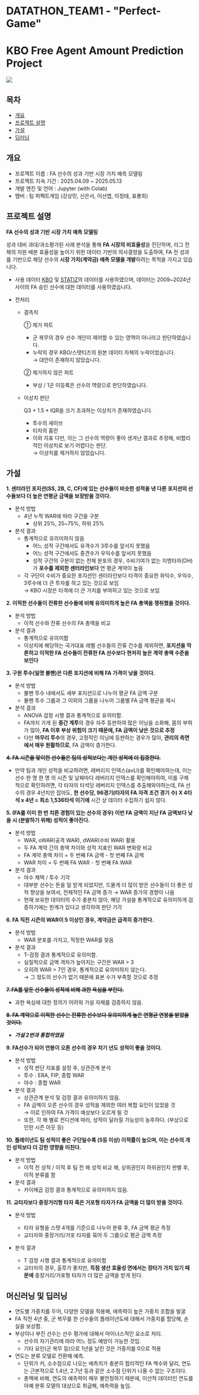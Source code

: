 # DATATHON_TEAM1 - "Perfect-Game"


# KBO Free Agent Amount Prediction Project
<img src="https://img.shields.io/badge/jupyter-%23F37626.svg?&style=for-the-badge&logo=jupyter&logoColor=white"/>

## 목차
- [개요](https://github.com/DAB-4th/DATATHON_TEAM1/edit/main/README.md#%EA%B0%9C%EC%9A%94)
- [프로젝트 설명](https://github.com/DAB-4th/DATATHON_TEAM1/edit/main/README.md#%EA%B0%9C%EC%9A%94)
- [가설](https://github.com/DAB-4th/DATATHON_TEAM1/edit/main/README.md#%EA%B0%80%EC%84%A4)
- [딥러닝](https://github.com/DAB-4th/DATATHON_TEAM1/edit/main/README.md#%EB%A8%B8%EC%8B%A0%EB%9F%AC%EB%8B%9D-%EB%B0%8F-%EB%94%A5%EB%9F%AC%EB%8B%9D)

## 개요
- 프로젝트 이름 : FA 선수의 성과 기반 시장 가치 예측 모델링
- 프로젝트 지속 기간 : 2025.04.09 ~ 2025.05.13
- 개발 엔진 및 언어 : Jupyter (with Colab)
- 멤버 : 팀 퍼펙트게임 (강상민, 신은서, 이선엽, 이정태, 표룡희)

## 프로젝트 설명

**FA 선수의 성과 기반 시장 가치 예측 모델링**

성과 대비 과대/과소평가된 사례 분석을 통해 **FA 시장의 비효율성**을 진단하며, 리그 전체의 자원 배분 효율성을 높이기 위한 데이터 기반의 의사결정을 도출하여, FA 전 성과를 기반으로 해당 선수의 **시장 가치(계약금) 예측 모델을 개발**하려는 목적을 가지고 있습니다.

- 사용 데이터
  [KBO](https://www.koreabaseball.com) 및 [STATIZ](https://statiz.sporki.com/)의 데이터를 사용하였으며, 데이터는 2009~2024년 사이의 FA 승인 선수에 대한 데이터를 사용하였습니다.

- 전처리
  - 결측치 <br>
  
     ① 제거 파트
     - 군 복무의 경우 선수 개인이 제어할 수 있는 영역이 아니라고 판단하였습니다.
     - 누락의 경우 KBO/스탯티즈의 원본 데이터 자체의 누락이었습니다. <br>
        → 대안이 존재하지 않았습니다.<br>
     
     ② 제거하지 않은 파트
     - 부상 / 1군 미등록은 선수의 역량으로 판단하였습니다.
  - 이상치 판단 <br>

    Q3 + 1.5 * IQR을 크기 초과하는 이상치가 존재하였습니다.
    - 투수의 세이브
    - 타자의 홈런
    - 이외 지표
    다만, 이는 그 선수의 역량이 좋아 생겨난 결과로 추정해, 비합리적인 이상치로 보기 어렵다는 판단.<br>
     → 이상치를 제거하지 않았습니다.

## 가설 

**1. 센터라인 포지션(SS, 2B, C, CF)에 있는 선수들이 비슷한 성적을 낸 다른 포지션의 선수들보다 더 높은 연평균 금액을 보장받을 것이다.**
- 분석 방법
  - 4년 누적 WAR에 따라 구간을 구분
    - 상위 25%, 25~75%, 하위 25%
- 분석 결과
  - 통계적으로 유의미하지 않음
    - 어느 성적 구간에서도 유격수가 3루수를 앞서지 못했음
    - 어느 성적 구간에서도 중견수가 우익수를 앞서지 못했음
    - 성적 구간의 구분이 없는 전체 분포의 경우, 수비기여가 없는 지명타자(DH)가 **포수를 제외한 센터라인보다** 연 평균 계약이 높음
  - 각 구단이 수비가 중요한 포지션인 센터라인보다 타격이 중요한 좌익수, 우익수, 3루수에 더 큰 투자를 하고 있는 것으로 보임
    <br> → KBO 시장은 타격에 더 큰 가치를 부여하고 있는 것으로 보임

**2. 이적한 선수들이 잔류한 선수들에 비해 유의미하게 높은 FA 총액을 쟁취했을 것이다.**
- 분석 방법
  - 이적 선수와 잔류 선수의 FA 총액을 비교
- 분석 결과
  - 통계적으로 유의미함
  - 이상치에 해당하는 국가대표 레벨 선수들의 잔류 건수를 제외하면, **포지션을 막론하고 이적한 FA 선수들이 잔류한 FA 선수보다 현저히 높은 계약 총액 수준을 보인다**

**3. 구원 투수(일명 불펜)은 다른 포지션에 비해 FA 가격이 낮을 것이다.**
- 분석 방법
  - 불펜 투수 내에서도 세부 포지션으로 나누어 평균 FA 금액 구분
  - 불펜 투수 그룹과 그 이외의 그룹을 나누어 그룹별 FA 금액 평균을 제시
- 분석 결과
  - ANOVA 검정 시행 결과 통계적으로 유의미함.
  - FA까지 가게 된 **중간 계투**의 경우 자주 등판하여 많은 이닝을 소화해, 몸의 부하가 많아, **FA 이후 부상 위험이 크기 때문에, FA 금액이 낮은 것으로 추정**
  - 다만 **마무리 투수**의 경우, 고정적인 이닝에 등판하는 경우가 많아, **관리의 측면에서 매우 원활하므로**, FA 금액이 증가한다.

<s>**4. FA 시즌을 맞이한 선수들은 팀의 성적보다는 개인 성적에 더 집중한다.**</s>
- 만약 팀과 개인 성적을 비교하려면, 레버리지 인덱스(avLI)를 확인해야하는데, 이는 선수 한 명 한 명 의 시즌 및 날짜마다 레버리지 인덱스를 확인해야하여, 이를 구체적으로 확인하려면, 각 타자의 타석당 레버리지 인덱스를 추출해와야하는데, FA 선수의 경우 4년치만 잡아도, **한 선수당, 96경기(타자의 FA 자격 조건 경기 수)  X 4타석 x 4년 = 최소 1,536타석 이기에** 시간 상 데이터 수집하기 쉽지 않다. 

**5. (FA를 이미 한 번 치른 경험이 있는 선수의 경우) 이번 FA 금액이 지난 FA 금액보다 낮을 시 (분발하기 위해) 성적이 좋아진다.**
- 분석 방법
  - WAR, oWAR(공격 WAR), dWAR(수비 WAR) 활용
  - 두 FA 계약 간의 총액 차이와 성적 지표인 WAR 변화량 비교
  - FA 계약 총액 차이 = 두 번째 FA 금액 - 첫 번째 FA 금액
  - WAR 차이 = 두 번째 FA WAR - 첫 번째 FA WAR
- 분석 결과
  - 야수 채택 / 투수 기각
  - 대부분 선수는 돈을 덜 받게 되었지만, 드물게 더 많이 받은 선수들이 더 좋은 성적 향상을 보여서, 전체적인 FA 금액 증가
    → WAR 증가의 경향이 나옴
  - 현재 보유한 데이터의 수가 충분치 않아, 해당 가설을 통계적으로 유의미하게 검증하기에는 한계가 있다고 생각하여 판단 기각

**6. FA 직전 시즌의 WAR이 5 이상인 경우, 계약금은 급격히 증가한다.**
- 분석 방법
  - WAR 분포를 가지고, 적정한 WAR를 찾음
- 분석 결과
  - T-검정 결과 통계적으로 유의미함.
  - 실질적으로 금액 격차가 높아지는 구간은 WAR > 3
  - 오히려 WAR > 7인 경우, 통계적으로 유의미하지 않는다.
    <br>→ 그 정도의 선수가 없기 때문에 표본 수가 부족할 것으로 추정

<s>**7. FA를 앞둔 선수들이 성적에 비해 과한 욕심을 부린다.** </s>
- 과한 욕심에 대한 정의가 어려워 가설 자체를 검증하지 않음.

<s>**8. FA 계약으로 이적한 선수는 잔류한 선수보다 유의미하게 높은 연평균 연봉을 받았을 것이다.**</s>
- <b>*가설 2번과 통합하였음*</b>
  
**9. FA선수가 되어 연봉이 오른 선수의 경우 차기 년도 성적이 좋을 것이다.**
- 분석 방법
  - 성적 판단 지표를 설정 후, 상관관계 분석
  - 투수 : ERA, FIP, 종합 WAR
  - 야수 : 종합 WAR
- 분석 결과
  - 상관관계 분석 및 검정 결과 유의미하지 않음.
  - FA 금액이 오른 선수의 경우 성적을 제외한 여러 복합 요인이 있었을 것
    <br> → 이로 인하여 FA 가격이 예상보다 오르게 될 것
  - 또한, 각 해 별로 컨디션에 따라, 성적이 달라질 가능성이 농후하다. (부상으로 인한 시즌 아웃 등)

**10. 플레이년도 팀 성적이 좋은 구단일수록 (5등 이상) 이적률이 높으며, 이는 선수의 개인 성적보다 더 강한 영향을 미친다.**
- 분석 방법
  - 이적 전 성적 / 이적 후 팀 전 해 성적 비교 해, 상위권인지 하위권인지 판별 후, 이적 분류를 함
- 분석 결과
  - 카이제곱 검정 결과 통계적으로 유의미하지 않음.
    
**11. 교타자보다 중장거리형 타자 혹은 거포형 타자가 FA 금액을 더 많이 받을 것이다.**

- 분석 방법
  - 타자 유형을 스탯 4개를 기준으로 나누어 분류 후, FA 금액 평균 측정
  - 교타자와 중장거리/거포 타자를 묶어 두 그룹으로 평균 금액 측정

- 분석 결과
    - T 검정 시행 결과 통계적으로 유의미함
    - 교타자의 경우, 출루가 좋지만, **득점 생산 효율성 면에서는 장타가 가치 있기 때문에** 중장거리/거포형 타자가 더 많은 금액을 받게 된다.

## 머신러닝 및 딥러닝
- 연도별 가중치를 두어, 다양한 모델을 적용해, 에측력이 높은 가중치 조합을 발굴
- FA 직전 4년 중, 군 복무를 한 선수들의 플레이년도에 대해서 가중치를 할당해, 손실을 보상함.
- 부상이나 부진 선수는 선수 평가에 대해서 마이너스적인 요소로 처리.
   - 선수의 자기관리에 따라 어느 정도 예방이 가능한 것임.
   - 기타 요인(군 복무 등)으로 1년을 날린 것은 가중치를 0으로 적용
- 연도는 분류 모델로 전환해 예측.
   - 단위가 커, 소수점으로 나오는 에측치가 충분히 합리적인 FA 액수와 달리, 연도는 근본적으로 1.4년, 2.7년 등과 같은 소수점 단위가 나올 수 없는 구조이다.
   - 총액에 비해, 연도의 예측력이 매우 불안정하기 때문에, 이산적 데이터인 연도를 아예 분류 모델의 대상으로 취급해, 예측력을 높임.
